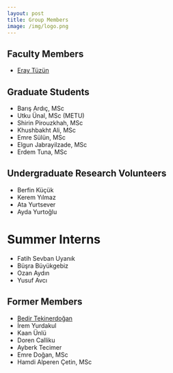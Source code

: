 ```yaml
---
layout: post
title: Group Members
image: /img/logo.png
---
```


## Faculty Members

- [Eray Tüzün](http://www.eraytuzun.com/)

## Graduate Students

- Barış Ardıç, MSc
- Utku Ünal, MSc (METU)
- Shirin Pirouzkhah, MSc
- Khushbakht Ali, MSc
- Emre Sülün, MSc
- Elgun Jabrayilzade, MSc
- Erdem Tuna, MSc

## Undergraduate Research Volunteers

- Berfin Küçük
- Kerem Yılmaz
- Ata Yurtsever
- Ayda Yurtoğlu

# Summer Interns
- Fatih Sevban Uyanık
- Büşra Büyükgebiz
- Ozan Aydın
- Yusuf Avcı

## Former Members

- [Bedir Tekinerdoğan ](https://www.wur.nl/en/Persons/Bedir-prof.dr.ir.-B-Bedir-Tekinerdogan.htm)
- İrem Yurdakul
- Kaan Ünlü
- Doren Calliku
- Ayberk Tecimer
- Emre Doğan, MSc
- Hamdi Alperen Çetin, MSc

